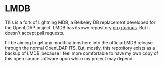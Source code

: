 LMDB
====

This is a fork of Lightning MDB, a Berkeley DB replacement developed for the OpenLDAP project. LMDB has its own repository [on gitorious](https://gitorious.org/mdb/mdb/source/9cc04f604f80f033d712f5f1faeb4ed97ca74f40:). But it doesn't accept pull requests.

I'll be aiming to get any modifications here into the official LMDB release through the normal OpenLDAP ITS. But, mostly, this repository exists as a backup of LMDB, because I feel more comfortable to have my own copy of this open source software upon which my project may depend.
